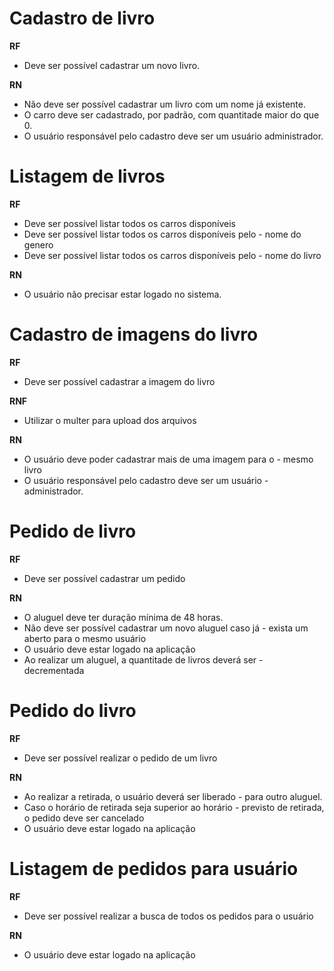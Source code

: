 # Cadastro de livro

**RF**
- Deve ser possível cadastrar um novo livro.


**RN** 
- Não deve ser possível cadastrar um livro com um nome já existente.
- O carro deve ser cadastrado, por padrão, com quantitade maior do que 0.
- O usuário responsável pelo cadastro deve ser um usuário administrador.

# Listagem de livros

**RF** 
- Deve ser possível listar todos os carros disponíveis
- Deve ser possível listar todos os carros disponíveis pelo - nome do genero
- Deve ser possível listar todos os carros disponíveis pelo - nome do livro

**RN**
- O usuário não precisar estar logado no sistema.

# Cadastro de imagens do livro

**RF**
- Deve ser possível cadastrar a imagem do livro

**RNF**
- Utilizar o multer para upload dos arquivos

**RN**
- O usuário deve poder cadastrar mais de uma imagem para o - mesmo livro
- O usuário responsável pelo cadastro deve ser um usuário - administrador.


# Pedido de livro

**RF**
- Deve ser possível cadastrar um pedido


**RN**
- O aluguel deve ter duração mínima de 48 horas.
- Não deve ser possível cadastrar um novo aluguel caso já - exista um aberto para o mesmo usuário
- O usuário deve estar logado na aplicação
- Ao realizar um aluguel, a quantitade de livros deverá ser - decrementada


# Pedido do livro

**RF**
- Deve ser possível realizar o pedido de um livro

**RN**
- Ao realizar a retirada, o usuário deverá ser liberado - para outro aluguel.
- Caso o horário de retirada seja superior ao horário - previsto de retirada, o pedido deve ser cancelado 
- O usuário deve estar logado na aplicação


# Listagem de pedidos para usuário

**RF**
- Deve ser possível realizar a busca de todos os pedidos para o usuário

**RN**
- O usuário deve estar logado na aplicação

<br />
<br />



<!--END_SECTION:footer-->
